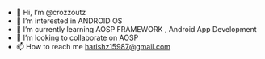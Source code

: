 - 👋 Hi, I’m @crozzoutz
- 👀 I’m interested in ANDROID OS
- 🌱 I’m currently learning AOSP FRAMEWORK , Android App Development
- 💞️ I’m looking to collaborate on AOSP
- 📫 How to reach me harishz15987@gmail.com

<!---
crozzoutz/crozzoutz is a ✨ special ✨ repository because its `README.md` (this file) appears on your GitHub profile.
You can click the Preview link to take a look at your changes.
--->

